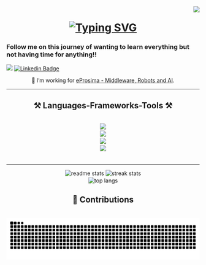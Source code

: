 <img align="right" src="https://visitor-badge.laobi.icu/badge?page_id=Javgilavi.Javgilavi" />

<h1 align="center">
  <a href="https://git.io/typing-svg">
    <img src="https://readme-typing-svg.herokuapp.com?font=Fira+Code&size=35&duration=4000&pause=1000&background=FFFFFF00&center=true&vCenter=true&width=500&height=70&lines=Hello+There!%F0%9F%91%8B;I'm+Javi" alt="Typing SVG" />
  </a>
</h1>

### Follow me on this journey of wanting to learn everything but not having time for anything!!
![](https://komarev.com/ghpvc/?username=andreclerigo&style=flat&color=brightgreen)
[![Linkedin Badge](https://img.shields.io/badge/-LinkedIn-0e76a8?style=flat-square&logo=Linkedin&logoColor=white)](https://www.linkedin.com/in/javier-gil-avil%C3%A9s-1854aa235/)
<br>

<div align="center">

  🔭 I’m working for [eProsima - Middleware, Robots and AI](https://github.com/eProsima).

</div>

<hr/>
<h2 align="center">⚒️ Languages-Frameworks-Tools ⚒️</h2>
<br/>
<div align="center">
    <img src="https://skillicons.dev/icons?i=cpp,c,python,matlab,java,qt,html" />
</div>
<div align="center">
    <img src="https://skillicons.dev/icons?i=github,git,gitlab" />
</div>
<div align="center">
    <img src="https://skillicons.dev/icons?i=vscode,visualstudio,ros,eclipse,arduino" /><br>
</div>
<div align="center">
    <img src="https://skillicons.dev/icons?i=linux,windows,redhat" /><br>
</div>
<br/>
<hr/>

<div align=center>
    <img width=390 src="https://github-readme-stats-salesp07.vercel.app/api?username=Javgilavi&count_private=true&show_icons=true&theme=react&rank_icon=github&border_radius=10" alt="readme stats" />
    <img width=390 src="https://github-readme-streak-stats-salesp07.vercel.app/?user=Javgilavi&count_private=true&theme=react&border_radius=10" alt="streak stats"/>
    <br/>
    <img width=325 align="center" src="https://github-readme-stats-salesp07.vercel.app/api/top-langs/?username=Javgilavi&hide=HTML&langs_count=8&layout=compact&theme=react&border_radius=10&size_weight=0.5&count_weight=0.5&exclude_repo=github-readme-stats" alt="top langs" />
</div>

<div align="center">
  <h2>🐍 Contributions</h2>
  <br>

  <picture>
  <source
    media="(prefers-color-scheme: dark)"
    srcset="https://raw.githubusercontent.com/Javgilavi/Javgilavi/output/github-contribution-grid-snake-dark.svg"
  />
  <source
    media="(prefers-color-scheme: light)"
    srcset="https://raw.githubusercontent.com/Javgilavi/Javgilavi/output/github-contribution-grid-snake.svg"
  />
  <img
    alt="github contribution grid snake animation"
    src="https://raw.githubusercontent.com/Javgilavi/Javgilavi/output/github-contribution-grid-snake.svg"
  />
  </picture>

  <br/>
  <br/>
</div>

<br>
